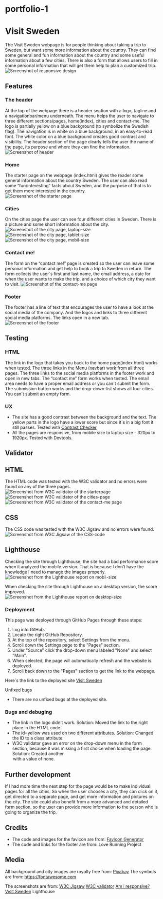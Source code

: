 # portfolio-1
# Visit Sweden
The Visit Sweden webpage is for people thinking about taking a trip to Sweden, but want some more information about the country. They can find some general and fun information about the country and some useful information about a few cities. There is also a form that allows users to fill in some personal information that will get them help to plan a customized trip.
![Screenshot of responsive design](assets/readme-img/responsivedesign.png)

## Features
### The header
At the top of the webpage there is a header section with a logo, tagline and a navigationbar/menu underneath. The menu helps the user to navigate to three different sections/pages, home(index), cities and contact-me. 
The logo is partially yellow on a blue background (to symbolize the Swedish flag). 
The navigation is in white on a blue background, in an easy-to-read font. The white color on a blue background creates good contrast and visibility. 
The header section of the page clearly tells the user the name of the page, its purpose and where they can find the information. 
![Screenshot of header](assets/readme-img/header.png)

### Home
The starter page on the webpage (index.html) gives the reader some general information about the country Sweden. The user can also read some “fun/interesting” facts about Sweden, and the purpose of that is to get them more interested in the country.  
![Screenshot of the starter page](assets/readme-img/home.png)

### Cities 
On the cities page the user can see four different cities in Sweden. There is a picture and some short information about the city. 
![Screenshot of the city page, laptop-size](assets/readme-img/cities-laptop.png)
![Screenshot of the city page, tablet-size](assets/readme-img/cities-tablet.png)
![Screenshot of the city page, mobil-size](assets/readme-img/cities-mobil.png)

### Contact me!
The form on the “contact me!” page is created so the user can leave some personal information and get help to book a trip to Sweden in return. 
The form collects the user´s first and last name, the email address, a date for when the user wants to make the trip, and a choice of which city they want to visit. 
![Screenshot of the contact-me page](assets/readme-img/contact-me.png)

### Footer
The footer has a line of text that encourages the user to have a look at the social media of the company. And the logos and links to three different social media platforms. The links open in a new tab. 
![Screenshot of the footer](assets/readme-img/footer.png)

## Testing
### HTML
The link in the logo that takes you back to the home page(index.html) works when tested. 
The three links in the Menu (navbar) work from all three pages. 
The three links to the social media platforms in the footer work and open in new tabs. 
The “contact me” form works when tested. The email area needs to have a proper email address or you can´t submit the form. The submission button works and the drop-down-list shows all four cities. You can´t submit an empty form.   

### UX 
- The site has a good contrast between the background and the text. The yellow parts in the logo have a lower score but since it´s in a big font it still passes. Tested with [Contrast Checker](https://webaim.org/)
- All the pages are responsive, from mobile size to laptop size - 320px to 1920px. Tested with Devtools. 

## Validator 
## HTML
The HTML code was tested with the W3C validator and no errors were found on any of the three pages. 
![Screenshot from W3C validator of the starterpage](assets/readme-img/validate-home.png)
![Screenshot from W3C validator of the cities-page](assets/readme-img/valindate-cities.png)
![Screenshot from W3C validator of the contact-me page](assets/readme-img/validate-contact-me.png)

## CSS
The CSS code was tested with the W3C Jigsaw and no errors were found.
![Screenshot from W3C Jigsaw of the CSS-code](assets/readme-img/validate-css.png)

## Lighthouse
Checking the site through Lighthouse, the site had a bad performance score when it analyzed the mobile version. That is because I don’t have the knowledge I need to manage the images properly.  
![Screenshot from the Lighthouse report on mobil-size](assets/readme-img/Lighthouse-mobil.png)

When checking the site through Lighthouse on a desktop version, the score improved.  
![Screenshot from the Lighthouse report on desktop-size](assets/readme-img/Lighthuse-desktop.png)

### Deployment
This page was deployed through GitHub Pages through these steps:

1. Log into GitHub.
2. Locate the right GitHub Repository.
3. At the top of the repository, select Settings from the menu.
4. Scroll down the Settings page to the "Pages" section.
5. Under "Source" click the drop-down menu labeled "None" and select "Main".
6. When selected, the page will automatically refresh and the website is deployed.
7. Scroll back down to the "Pages" section to get the link to the webpage.

Here´s the link to the deployed site [Visit Sweden](https://lindaapersson.github.io/portfolio-1/index.html)

Unfixed bugs
- There are no unfixed bugs at the deployed site. 

### Bugs and debuging 
- The link in the logo didn’t work. Solution: Moved the link to the right place in the HTML code. 
- The id=yellow was used on two different attributes. Solution: Changed the ID to a class attribute. 
- W3C validator gave an error on the drop-down menu in the form section, because it was missing a first choice  when loading the page. Solution: Created another <option> with a value of none.  

## Further development
If I had more time the next step for the page would be to make individual pages for all the cities. So when the user chooses a city, they can click on it, get directed to a separate page, and get more information and pictures on the city. 
The site could also benefit from a more advanced and detailed form section, so the user can provide more information to the person who is going to organize the trip. 

## Credits
- The code and images for the favicon are from: [Favicon Generator](https://realfavicongenerator.net)
- The code and links for the footer are from: Love Running Project 

## Media 
All background and city images are royalty free from: [Pixabay](https://pixabay.com/sv/)
The symbols are from: https://fontawesome.com

The screenshots are from: 
[W3C Jigsaw](https://jigsaw.w3.org/css-validator/)
[W3C validator](https://validator.w3.org/)
[Am i responsive?](https://ui.dev/amiresponsive)
[Visit Sweden](https://lindaapersson.github.io/portfolio-1/index.html)
Lighthouse
